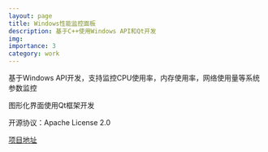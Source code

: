 ```yaml
---
layout: page
title: Windows性能监控面板
description: 基于C++使用Windows API和Qt开发
img: 
importance: 3
category: work
---
```


基于Windows API开发，支持监控CPU使用率，内存使用率，网络使用量等系统参数监控

图形化界面使用Qt框架开发

开源协议：Apache License 2.0

[项目地址](https://github.com/liukanshan1/Pannel)
